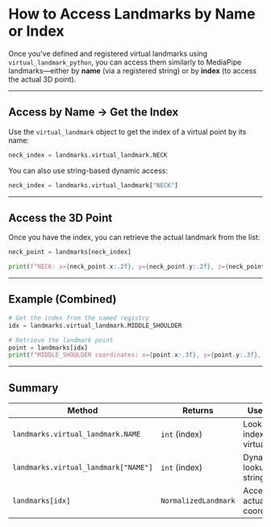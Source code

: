 
# How to Access Landmarks by Name or Index

Once you've defined and registered virtual landmarks using `virtual_landmark_python`, you can access them similarly to MediaPipe landmarks—either by **name** (via a registered string) or by **index** (to access the actual 3D point).

---

## Access by Name → Get the Index

Use the `virtual_landmark` object to get the index of a virtual point by its name:

```python
neck_index = landmarks.virtual_landmark.NECK
```

You can also use string-based dynamic access:

```python
neck_index = landmarks.virtual_landmark["NECK"]
```

---

## Access the 3D Point

Once you have the index, you can retrieve the actual landmark from the list:

```python
neck_point = landmarks[neck_index]

print(f"NECK: x={neck_point.x:.2f}, y={neck_point.y:.2f}, z={neck_point.z:.2f}")
```

---

## Example (Combined)

```python
# Get the index from the named registry
idx = landmarks.virtual_landmark.MIDDLE_SHOULDER

# Retrieve the landmark point
point = landmarks[idx]
print(f"MIDDLE_SHOULDER coordinates: x={point.x:.3f}, y={point.y:.3f}, z={point.z:.3f}")
```

---

## Summary

| Method                                | Returns              | Use case                         |
|---------------------------------------|-----------------------|----------------------------------|
| `landmarks.virtual_landmark.NAME`     | `int` (index)         | Look up index of virtual point   |
| `landmarks.virtual_landmark["NAME"]`  | `int` (index)         | Dynamic lookup by string         |
| `landmarks[idx]`                      | `NormalizedLandmark`  | Access actual point coordinates  |


